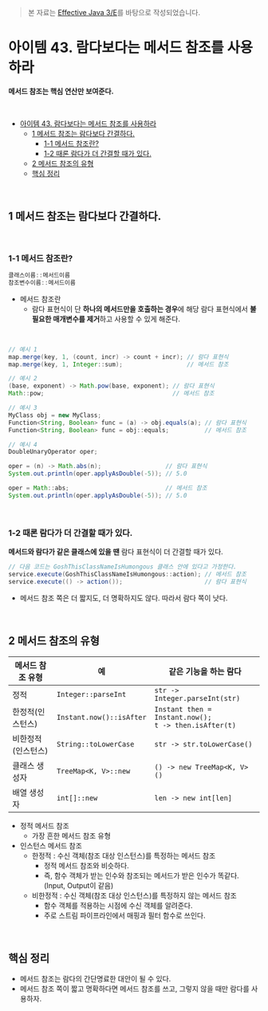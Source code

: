 > 본 자료는 [Effective Java 3/E]()를 바탕으로 작성되었습니다.

# 아이템 43. 람다보다는 메서드 참조를 사용하라
**메서드 참조는 핵심 연산만 보여준다.**

<br>

- [아이템 43. 람다보다는 메서드 참조를 사용하라](#아이템-43-람다보다는-메서드-참조를-사용하라)
  - [1 메서드 참조는 람다보다 간결하다.](#1-메서드-참조는-람다보다-간결하다)
    - [1-1 메서드 참조란?](#1-1-메서드-참조란)
    - [1-2 때론 람다가 더 간결할 때가 있다.](#1-2-때론-람다가-더-간결할-때가-있다)
  - [2 메서드 참조의 유형](#2-메서드-참조의-유형)
  - [핵심 정리](#핵심-정리)

<br>

## 1 메서드 참조는 람다보다 간결하다.

<br>

### 1-1 메서드 참조란?
```java
클래스이름::메서드이름
참조변수이름::메서드이름
```
* 메서드 참조란
  * 람다 표현식이 단 **하나의 메서드만을 호출하는 경우**에 해당 람다 표현식에서 **불필요한 매개변수를 제거**하고 사용할 수 있게 해준다.

<br>

```java
// 예시 1
map.merge(key, 1, (count, incr) -> count + incr); // 람다 표현식
map.merge(key, 1, Integer::sum);                  // 메서드 참조

// 예시 2
(base, exponent) -> Math.pow(base, exponent); // 람다 표현식
Math::pow;                                    // 메서드 참조

// 예시 3
MyClass obj = new MyClass;
Function<String, Boolean> func = (a) -> obj.equals(a); // 람다 표현식
Function<String, Boolean> func = obj::equals;          // 메서드 참조

// 예시 4
DoubleUnaryOperator oper;

oper = (n) -> Math.abs(n);                  // 람다 표현식
System.out.println(oper.applyAsDouble(-5)); // 5.0

oper = Math::abs;                           // 메서드 참조
System.out.println(oper.applyAsDouble(-5)); // 5.0
```

<br>

### 1-2 때론 람다가 더 간결할 때가 있다.
**메서드와 람다가 같은 클래스에 있을 땐** 람다 표현식이 더 간결할 때가 있다.

```java
// 다음 코드는 GoshThisClassNameIsHumongous 클래스 안에 있다고 가정한다.
service.execute(GoshThisClassNameIsHumongous::action); // 메서드 참조
service.execute(() -> action());                       // 람다 표현식
```
* 메서드 참조 쪽은 더 짧지도, 더 명확하지도 않다. 따라서 람다 쪽이 낫다.

<br>

## 2 메서드 참조의 유형

메서드 참조 유형 | 예 | 같은 기능을 하는 람다
---------|----------|---------
 정적 | `Integer::parseInt` | `str -> Integer.parseInt(str)`
 한정적(인스턴스) | `Instant.now()::isAfter` | `Instant then = Instant.now();`<br>`t -> then.isAfter(t)`
 비한정적(인스턴스) | `String::toLowerCase` | `str -> str.toLowerCase()`
 클래스 생성자 | `TreeMap<K, V>::new` | `() -> new TreeMap<K, V>()`
 배열 생성자 | `int[]::new` | `len -> new int[len]`

* 정적 메서드 참조
  * 가장 흔한 메서드 참조 유형
* 인스턴스 메서드 참조
  * 한정적 : 수신 객체(참조 대상 인스턴스)를 특정하는 메서드 참조
    * 정적 메서드 참조와 비슷하다.
    * 즉, 함수 객체가 받는 인수와 참조되는 메서드가 받은 인수가 똑같다. (Input, Output이 같음)
  * 비한정적 : 수신 객체(참조 대상 인스턴스)를 특정하지 않는 메서드 참조
    * 함수 객체를 적용하는 시점에 수신 객체를 알려준다.
    * 주로 스트림 파이프라인에서 매핑과 필터 함수로 쓰인다.

<br>

## 핵심 정리
* 메서드 참조는 람다의 간단명료한 대안이 될 수 있다.
* 메서드 참조 쪽이 짧고 명확하다면 메서드 참조를 쓰고, 그렇지 않을 때만 람다를 사용하자.